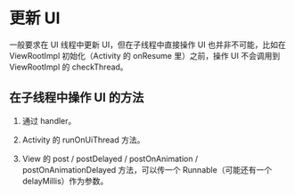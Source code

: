 # 更新 UI

一般要求在 UI 线程中更新 UI，但在子线程中直接操作 UI 也并非不可能，比如在 ViewRootImpl 初始化（Activity 的 onResume 里）之前，操作 UI 不会调用到 ViewRootImpl 的 checkThread。

## 在子线程中操作 UI 的方法

1. 通过 handler。

2. Activity 的 runOnUiThread 方法。

3. View 的 post / postDelayed / postOnAnimation / postOnAnimationDelayed 方法，可以传一个 Runnable（可能还有一个 delayMillis）作为参数。
